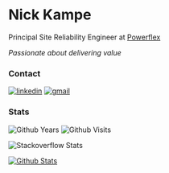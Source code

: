 # Nick Kampe

Principal Site Reliability Engineer at [Powerflex][powerflex]

*Passionate about delivering value*

### Contact
[![linkedin][linkedin-badge]][linkedin] [![gmail][gmail-badge]][gmail]

### Stats
![Github Years][gh-years-badge] ![Github Visits][gh-visits-badge]

![Stackoverflow Stats][stackoverflow-section]

[![Github Stats][gh-stats-section]][profile] 


[powerflex]: https://www.powerflex.com/
[linkedin]: https://www.linkedin.com/in/kampe/
[linkedin-badge]: https://img.shields.io/badge/linkedin-%230077B5.svg?&style=for-the-badge&logo=linkedin&logoColor=white 
[gmail]: mailto:nickkampe+github@gmail.com
[gmail-badge]: https://img.shields.io/badge/gmail-nickkampe%40gmail.com-%23D14836.svg?&style=for-the-badge&logo=gmail&logoColor=white
[gh-years-badge]: https://badges.pufler.dev/years/Kampe?style=for-the-badge&label=Github%20Years&color=white
[gh-visits-badge]: https://badges.pufler.dev/visits/Kampe/kampe?style=for-the-badge&color=white
[gh-stats-section]: https://github-readme-stats.vercel.app/api?username=kampe&count_private=true&show_icons=true&theme=tokyonight&hide_title=true&include_all_commits=true
[stackoverflow-section]: https://stackoverflow-badge.vercel.app/?userID=201297
[profile]: https://github.com/kampe

